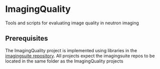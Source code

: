# ImagingQuality
Tools and scripts for evaluating image quality in neutron imaging

## Prerequisites
The ImagingQuality project is implemented using libraries in the [imagingsuite repository](https://github.com/neutronimaging/imagingsuite). All projects expect the imagingsuite repos to be located in the same folder as the ImagingQuality projects
